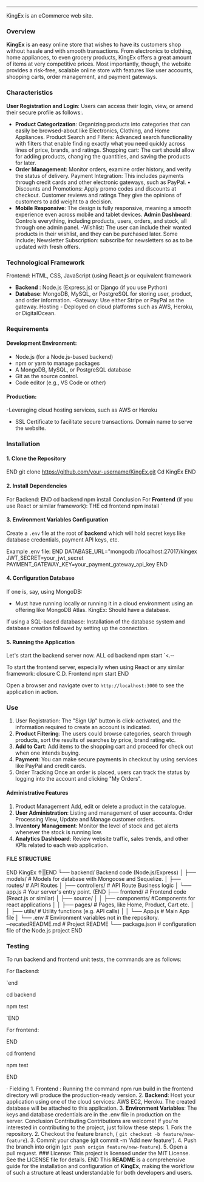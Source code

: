 
---

KingEx is an eCommerce web site.

### Overview

**KingEx** is an easy online store that wishes to have its customers shop without hassle and with smooth transactions. From electronics to clothing, home appliances, to even grocery products, KingEx offers a great amount of items at very competitive prices. Most importantly, though, the website provides a risk-free, scalable online store with features like user accounts, shopping carts, order management, and payment gateways.

### Characteristics
**User Registration and Login**: Users can access their login, view, or amend their secure profile as follows:.
- **Product Categorization**: Organizing products into categories that can easily be browsed-about like Electronics, Clothing, and Home Appliances.
Product Search and Filters: Advanced search functionality with filters that enable finding exactly what you need quickly across lines of price, brands, and ratings.
Shopping cart: The cart should allow for adding products, changing the quantities, and saving the products for later.
- **Order Management**: Monitor orders, examine order history, and verify the status of delivery.
Payment Integration: This includes payments through credit cards and other electronic gateways, such as PayPal.
• Discounts and Promotions: Apply promo codes and discounts at checkout.
Customer reviews and ratings They give the opinions of customers to add weight to a decision.
- **Mobile Responsive**: The design is fully responsive, meaning a smooth experience even across mobile and tablet devices.
**Admin Dashboard**: Controls everything, including products, users, orders, and stock, all through one admin panel.
-Wishlist: The user can include their wanted products in their wishlist, and they can be purchased later.
Some include;
Newsletter Subscription: subscribe for newsletters so as to be updated with fresh offers.

### Technological Framework

Frontend: HTML, CSS, JavaScript (using React.js or equivalent framework
- **Backend** : Node.js (Express.js) or Django (if you use Python)
- **Database**: MongoDB, MySQL, or PostgreSQL for storing user, product, and order information.
-Gateway: Use either Stripe or PayPal as the gateway.
Hosting - Deployed on cloud platforms such as AWS, Heroku, or DigitalOcean.

### Requirements

#### Development Environment:
- Node.js (for a Node.js-based backend)
- npm or yarn to manage packages
- A MongoDB, MySQL, or PostgreSQL database
- Git as the source control.
- Code editor (e.g., VS Code or other)
#### Production:
-Leveraging cloud hosting services, such as AWS or Heroku
- SSL Certificate to facilitate secure transactions.
Domain name to serve the website.

### Installation

#### 1. Clone the Repository
END
git clone https://github.com/your-username/KingEx.git
Cd KingEx
END

#### 2. Install Dependencies
For Backend:
END
cd backend
npm install
Conclusion
For **Frontend** (if you use React or similar framework):
THE
cd frontend
npm install
`

#### 3. Environment Variables Configuration
Create a `.env` file at the root of **backend** which will hold secret keys like database credentials, payment API keys, etc.

Example .env file:
END
DATABASE_URL="mongodb://localhost:27017/kingex
JWT_SECRET=your_jwt_secret
PAYMENT_GATEWAY_KEY=your_payment_gateway_api_key
END

#### 4. Configuration Database
If one is, say, using MongoDB:
- Must have running locally or running it in a cloud environment using an offering like MongoDB Atlas.
KingEx: Should have a database.

If using a SQL-based database:
Installation of the database system and database creation followed by setting up the connection.

#### 5. Running the Application
Let's start the backend server now.
ALL
cd backend
npm start
`<.‐‐

To start the frontend server, especially when using React or any similar framework:
closure
C.D. Frontend
npm start
END

Open a browser and navigate over to `http://localhost:3000` to see the application in action.

### Use

1. User Registration: The "Sign Up" button is click-activated, and the information required to create an account is indicated.
2. **Product Filtering**: The users could browse categories, search through products, sort the results of searches by price, brand rating etc.
3. **Add to Cart**: Add items to the shopping cart and proceed for check out when one intends buying.
4. **Payment**: You can make secure payments in checkout by using services like PayPal and credit cards.
5. Order Tracking Once an order is placed, users can track the status by logging into the account and clicking "My Orders".

#### Administrative Features

1. Product Management Add, edit or delete a product in the catalogue.
2. **User Administration**: Listing and management of user accounts.
Order Processing View, Update and Manage customer orders.
4. **Inventory Management**: Monitor the level of stock and get alerts whenever the stock is running low.
5. **Analytics Dashboard**: Review website traffic, sales trends, and other KPIs related to each web application.

#### FILE STRUCTURE

END
KingEx
↑||END
└── backend/                 Backend code (Node.js/Express)
│   ├── models/            # Models for database with Mongoose and Sequelize.
│   ├── routes/            # API Routes
│ ├── controllers/        # API Route Business logic
│   └── app.js             # Your server's entry point.
(END
├── frontend/             # Frontend code (React.js or similar)
│   ├── source/
│    │   ├── components/  #Components for react applications
│   │   ├── pages/         # Pages, like Home, Product, Cart etc.
│   │   ├── utils/         # Utility functions (e.g. API calls)
│  │  └── App.js         # Main App file
│
└── .env                     # Environment variables not in the repository.
─recatedREADME.md             # Project README
└── package.json           # configuration file of the Node.js project END

### Testing

To run backend and frontend unit tests, the commands are as follows:

For Backend:

`end

cd backend

npm test

`END

For frontend:

END

cd frontend

npm test

END

· Fielding 1. Frontend : Running the command npm run build in the frontend directory will produce the production-ready version. 2. **Backend**: Host your application using one of the cloud services: AWS EC2, Heroku. The created database will be attached to this application. 3. **Environment Variables**: The keys and database credentials are in the .env file in production on the server. Conclusion Contributing Contributions are welcome! If you're interested in contributing to the project, just follow these steps: 1. Fork the repository. 2. Checkout the feature branch, ( `git checkout -b feature/new-feature`). 3. Commit your change (git commit -m 'Add new feature'). 4. Push the branch into origin (`git push origin feature/new-feature`). 5. Open a pull request. ### License: This project is licensed under the MIT License. See the LICENSE file for details. END This **README** is a comprehensive guide for the installation and configuration of **KingEx**, making the workflow of such a structure at least understandable for both developers and users.
